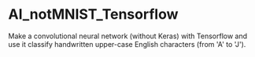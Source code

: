# AI_notMNIST_Tensorflow
Make a convolutional neural network (without Keras) with Tensorflow and use it classify handwritten upper-case English characters (from 'A' to 'J').
